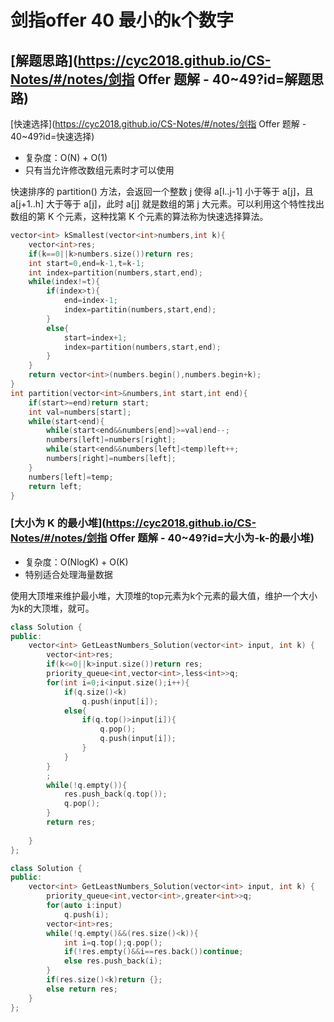 # 剑指offer 40 最小的k个数字

## [解题思路](https://cyc2018.github.io/CS-Notes/#/notes/剑指 Offer 题解 - 40~49?id=解题思路)

[快速选择](https://cyc2018.github.io/CS-Notes/#/notes/剑指 Offer 题解 - 40~49?id=快速选择)

- 复杂度：O(N) + O(1)
- 只有当允许修改数组元素时才可以使用

快速排序的 partition() 方法，会返回一个整数 j 使得 a[l..j-1] 小于等于 a[j]，且 a[j+1..h] 大于等于 a[j]，此时 a[j] 就是数组的第 j 大元素。可以利用这个特性找出数组的第 K 个元素，这种找第 K 个元素的算法称为快速选择算法。

```cpp
vector<int> kSmallest(vector<int>numbers,int k){
    vector<int>res;
    if(k==0||k>numbers.size())return res;
    int start=0,end=k-1,t=k-1;
    int index=partition(numbers,start,end);
    while(index!=t){
        if(index>t){
            end=index-1;
            index=partitin(numbers,start,end);
        }
        else{
            start=index+1;
            index=partition(numbers,start,end);
        }
    }
    return vector<int>(numbers.begin(),numbers.begin+k);
}
int partition(vector<int>&numbers,int start,int end){
    if(start>=end)return start;
    int val=numbers[start];
    while(start<end){
        while(start<end&&numbers[end]>=val)end--;
        numbers[left]=numbers[right];
        while(start<end&&numbers[left]<temp)left++;
        numbers[right]=numbers[left];
    }
    numbers[left]=temp;
    return left;
}
```

### [大小为 K 的最小堆](https://cyc2018.github.io/CS-Notes/#/notes/剑指 Offer 题解 - 40~49?id=大小为-k-的最小堆)

- 复杂度：O(NlogK) + O(K)
- 特别适合处理海量数据



使用大顶堆来维护最小堆，大顶堆的top元素为k个元素的最大值，维护一个大小为k的大顶堆，就可。

```cpp
class Solution {
public:
    vector<int> GetLeastNumbers_Solution(vector<int> input, int k) {
        vector<int>res;
        if(k<=0||k>input.size())return res;
        priority_queue<int,vector<int>,less<int>>q;
        for(int i=0;i<input.size();i++){
            if(q.size()<k)
                q.push(input[i]);
            else{
                if(q.top()>input[i]){
                    q.pop();
                    q.push(input[i]);
                }
            }
        }
        ;
        while(!q.empty()){
            res.push_back(q.top());
            q.pop();
        }
        return res;
        
    }
};
```

```cpp
class Solution {
public:
    vector<int> GetLeastNumbers_Solution(vector<int> input, int k) {
        priority_queue<int,vector<int>,greater<int>>q;
        for(auto i:input)
            q.push(i);
        vector<int>res;
        while(!q.empty()&&(res.size()<k)){
            int i=q.top();q.pop();
            if(!res.empty()&&i==res.back())continue;
            else res.push_back(i);
        }
        if(res.size()<k)return {};
        else return res;
    }
};
```

